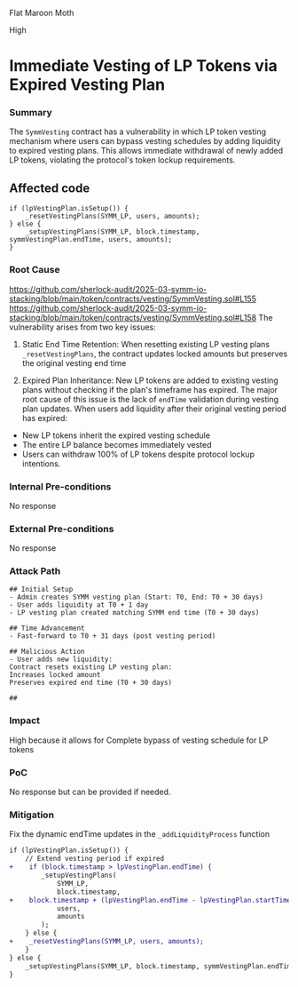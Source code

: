 Flat Maroon Moth

High

# Immediate Vesting of LP Tokens via Expired Vesting Plan

### Summary

The `SymmVesting` contract has a vulnerability in which LP token vesting mechanism where users can bypass vesting schedules by adding liquidity to expired vesting plans. This allows immediate withdrawal of newly added LP tokens, violating the protocol's token lockup requirements.
## Affected code
```solidity
if (lpVestingPlan.isSetup()) {
    _resetVestingPlans(SYMM_LP, users, amounts);
} else {
    _setupVestingPlans(SYMM_LP, block.timestamp, symmVestingPlan.endTime, users, amounts);
}
```

### Root Cause

https://github.com/sherlock-audit/2025-03-symm-io-stacking/blob/main/token/contracts/vesting/SymmVesting.sol#L155
https://github.com/sherlock-audit/2025-03-symm-io-stacking/blob/main/token/contracts/vesting/SymmVesting.sol#L158
The vulnerability arises from two key issues:
1. Static End Time Retention: When resetting existing LP vesting plans `_resetVestingPlans`, the contract updates locked amounts but preserves the original vesting end time

2. Expired Plan Inheritance: New LP tokens are added to existing vesting plans without checking if the plan's timeframe has expired.
The major root cause of this issue is the lack of `endTime` validation during vesting plan updates. When users add liquidity after their original vesting period has expired:
- New LP tokens inherit the expired vesting schedule
- The entire LP balance becomes immediately vested
- Users can withdraw 100% of LP tokens despite protocol lockup intentions.

### Internal Pre-conditions

No response

### External Pre-conditions

No response

### Attack Path

```solidity
## Initial Setup
- Admin creates SYMM vesting plan (Start: T0, End: T0 + 30 days)
- User adds liquidity at T0 + 1 day
- LP vesting plan created matching SYMM end time (T0 + 30 days)

## Time Advancement
- Fast-forward to T0 + 31 days (post vesting period)

## Malicious Action
- User adds new liquidity:
Contract resets existing LP vesting plan:
Increases locked amount
Preserves expired end time (T0 + 30 days)

## 
```

### Impact

High because it allows for Complete bypass of vesting schedule for LP tokens

### PoC

No response but can be provided if needed.

### Mitigation

Fix the dynamic endTime updates in the `_addLiquidityProcess` function
```diff
if (lpVestingPlan.isSetup()) {
    // Extend vesting period if expired
+    if (block.timestamp > lpVestingPlan.endTime) {
        _setupVestingPlans(
            SYMM_LP,
            block.timestamp,
+    block.timestamp + (lpVestingPlan.endTime - lpVestingPlan.startTime),
            users,
            amounts
        );
    } else {
+    _resetVestingPlans(SYMM_LP, users, amounts);
    }
} else {
    _setupVestingPlans(SYMM_LP, block.timestamp, symmVestingPlan.endTime, users, amounts);
}
```